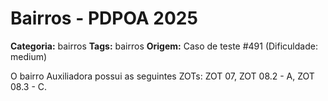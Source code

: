 # Bairros - PDPOA 2025

**Categoria:** bairros
**Tags:** bairros
**Origem:** Caso de teste #491 (Dificuldade: medium)

O bairro Auxiliadora possui as seguintes ZOTs: ZOT 07, ZOT 08.2 - A, ZOT 08.3 - C.